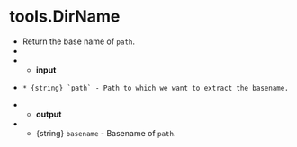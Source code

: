 # tools.DirName


 * Return the base name of `path`.
 * 
 * * __input__
 *     * {string} `path` - Path to which we want to extract the basename.
 * * __output__
 * * {string} `basename`  - Basename of `path`.
 